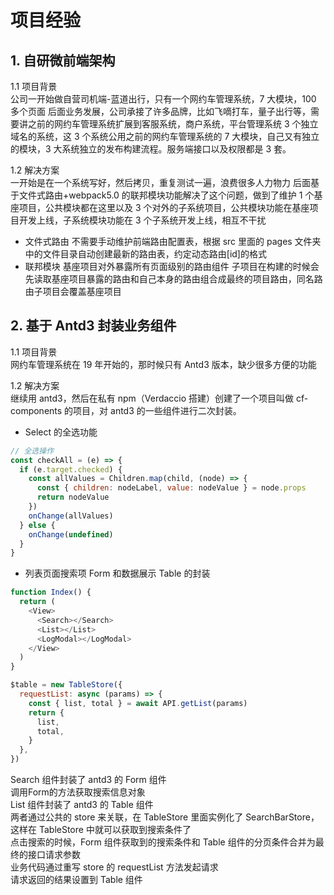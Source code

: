 # 项目经验

## 1. 自研微前端架构

1.1 项目背景  
公司一开始做自营司机端-蓝道出行，只有一个网约车管理系统，7 大模块，100 多个页面
后面业务发展，公司承接了许多品牌，比如飞嘀打车，量子出行等，需要讲之前的网约车管理系统扩展到客服系统，商户系统，平台管理系统 3 个独立域名的系统，这 3 个系统公用之前的网约车管理系统的 7 大模块，自己又有独立的模块，3 大系统独立的发布构建流程。服务端接口以及权限都是 3 套。

1.2 解决方案  
一开始是在一个系统写好，然后拷贝，重复测试一遍，浪费很多人力物力
后面基于文件式路由+webpack5.0 的联邦模块功能解决了这个问题，做到了维护 1 个基座项目，公共模块都在这里以及 3 个对外的子系统项目，公共模块功能在基座项目开发上线，子系统模块功能在 3 个子系统开发上线，相互不干扰

- 文件式路由
  不需要手动维护前端路由配置表，根据 src 里面的 pages 文件夹中的文件目录自动创建最新的路由表，约定动态路由[id]的格式
- 联邦模块
  基座项目对外暴露所有页面级别的路由组件
  子项目在构建的时候会先读取基座项目暴露的路由和自己本身的路由组合成最终的项目路由，同名路由子项目会覆盖基座项目

## 2. 基于 Antd3 封装业务组件

1.1 项目背景  
网约车管理系统在 19 年开始的，那时候只有 Antd3 版本，缺少很多方便的功能

1.2 解决方案  
继续用 antd3，然后在私有 npm（Verdaccio 搭建）创建了一个项目叫做 cf-components 的项目，对 antd3 的一些组件进行二次封装。

- Select 的全选功能

```js
// 全选操作
const checkAll = (e) => {
  if (e.target.checked) {
    const allValues = Children.map(child, (node) => {
      const { children: nodeLabel, value: nodeValue } = node.props
      return nodeValue
    })
    onChange(allValues)
  } else {
    onChange(undefined)
  }
}
```

- 列表页面搜索项 Form 和数据展示 Table 的封装

```js
function Index() {
  return (
    <View>
      <Search></Search>
      <List></List>
      <LogModal></LogModal>
    </View>
  )
}

$table = new TableStore({
  requestList: async (params) => {
    const { list, total } = await API.getList(params)
    return {
      list,
      total,
    }
  },
})
```

Search 组件封装了 antd3 的 Form 组件  
调用Form的方法获取搜索信息对象  
List 组件封装了 antd3 的 Table 组件  
两者通过公共的 store 来关联，在 TableStore 里面实例化了 SearchBarStore，这样在 TableStore 中就可以获取到搜索条件了  
点击搜索的时候，Form 组件获取到的搜索条件和 Table 组件的分页条件合并为最终的接口请求参数  
业务代码通过重写 store 的 requestList 方法发起请求  
请求返回的结果设置到 Table 组件  
